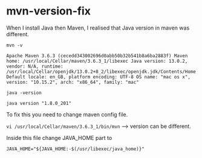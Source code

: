 # mvn-version-fix

When I install Java then Maven, I realised that Java version in maven was different. 


`mvn -v` 

`Apache Maven 3.6.3 (cecedd343002696d0abb50b32b541b8a6ba2883f)
Maven home: /usr/local/Cellar/maven/3.6.3_1/libexec
Java version: 13.0.2, vendor: N/A, runtime: /usr/local/Cellar/openjdk/13.0.2+8_2/libexec/openjdk.jdk/Contents/Home
Default locale: en_GB, platform encoding: UTF-8
OS name: "mac os x", version: "10.15.2", arch: "x86_64", family: "mac"`


`java -version `

`java version "1.8.0_201"`


To fix this you need to change maven config file.
 
`vi /usr/local/Cellar/maven/3.6.3_1/bin/mvn` --> version can be different. 


Inside this file change JAVA_HOME part to 

`JAVA_HOME="${JAVA_HOME:-$(/usr/libexec/java_home)}"`
